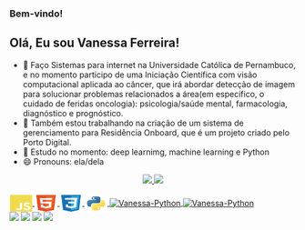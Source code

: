 ### Bem-vindo!
## Olá, Eu sou Vanessa Ferreira!

- 🔭 Faço Sistemas para internet na Universidade Católica de Pernambuco, e no momento participo de uma Iniciação Científica com visão computacional aplicada ao câncer, que irá abordar detecção de imagem para solucionar problemas relacionados a área(em especifico, o cuidado de feridas oncologia): psicologia/saúde mental, farmacologia, diagnóstico e prognóstico.
- 🌱 Também estou trabalhando na criação de um sistema de gerenciamento para Residência Onboard, que é um projeto criado pelo Porto Digital.  
- 🌱 Estudo no momento: deep learnimg, machine learning e Python
- 😄 Pronouns: ela/dela

<div align="center">
  <a href="https://github.com/vanessavieir">
  <img height="180em" src="https://github-readme-stats.vercel.app/api?username=vanessavieir&show_icons=true&theme=dracula&include_all_commits=true&count_private=true"/>
  <img height="180em" src="https://github-readme-stats.vercel.app/api/top-langs/?username=vanessavieir&layout=compact&langs_count=7&theme=dracula"/>
</div>
  <div style="display: inline_block"><br>
  <img align="center" alt="Vanessa-Js" height="30" width="40" src="https://raw.githubusercontent.com/devicons/devicon/master/icons/javascript/javascript-plain.svg">
  <img align="center" alt="Vanessa-HTML" height="30" width="40" src="https://raw.githubusercontent.com/devicons/devicon/master/icons/html5/html5-original.svg">
  <img align="center" alt="Vanessa-CSS" height="30" width="40" src="https://raw.githubusercontent.com/devicons/devicon/master/icons/css3/css3-original.svg">
  <img align="center" alt="Vanessa-Python" height="30" width="40" src="https://raw.githubusercontent.com/devicons/devicon/master/icons/python/python-original.svg">
  <img align="center" alt="Vanessa-Python" height="30" width="40" src="https://cdn.jsdelivr.net/gh/devicons/devicon/icons/git/git-original.svg">
  <img align="center" alt="Vanessa-Python" height="30" width="40" src="https://cdn.jsdelivr.net/gh/devicons/devicon/icons/tensorflow/tensorflow-original.svg">
    
</div>
   
  
<div> 
  <a href="" target="_blank"><img src="https://img.shields.io/badge/-Instagram-%23E4405F?style=for-the-badge&logo=instagram&logoColor=white" target="_blank"></a>
 <a href="https://discord.com/channels/@me" target="_blank"><img src="https://img.shields.io/badge/Discord-7289DA?style=for-the-badge&logo=discord&logoColor=white" target="_blank"></a> 
  <a href = "mailto:vanessa2209vieira@gmail.com"><img src="https://img.shields.io/badge/-Gmail-%23333?style=for-the-badge&logo=gmail&logoColor=white" target="_blank"></a>
  <a href="https://www.linkedin.com/in/vanessa-ferreira-1a7126181" target="_blank"><img src="https://img.shields.io/badge/-LinkedIn-%230077B5?style=for-the-badge&logo=linkedin&logoColor=white" target="_blank"></a> 
 
</div>


